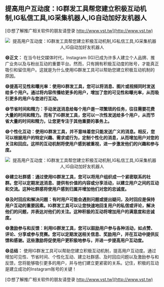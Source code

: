 ## **提高用户互动度：IG群发工具帮您建立积极互动机制,IG私信工具,IG采集机器人,IG自动加好友机器人**

[😍想了解推广相关软件的朋友请登录 http://www.vst.tw](http://www.vst.tw)

 <center><img src="https://vst.tw/MP4/tuiguang/png/5.png" alt="提高用户互动度：IG群发工具帮您建立积极互动机制,IG私信工具,IG采集机器人,IG自动加好友机器人"></center>

**😄正文：**
在当今社交媒体时代，Instagram (IG)已成为许多人建立个人品牌、推广业务以及与粉丝互动的重要平台。然而，只有拥有积极互动度的账号，才能真正吸引和留住用户。这就是为什么使用IG群发工具可以帮助您建立积极互动机制的原因。

**😄提高可见性和曝光率：使用IG群发工具，您可以将消息、图片或视频同时发送给多个用户。通过将内容传播给更多的用户，增加了您的可见性和曝光率，从而吸引更多的用户与您进行互动。**

**😄节省时间和精力：手动发送消息给每个用户是一项繁琐的任务，往往需要花费大量的时间和精力。而有了IG群发工具，您可以一次性发送给多个用户，从而节省大量的时间和精力，让您更专注于其他重要的事务上。**

**😄个性化互动：使用IG群发工具，并不意味着您只能发送广义的消息。相反，您可以根据用户的特定兴趣、需求或行为，定制个性化的消息，从而增加用户对您的关注和回应。这样的互动机制将使用户感到被重视，进一步激发他们的兴趣和参与度。**

 <center><img src="https://vst.tw/MP4/tuiguang/png/7.png" alt="提高用户互动度：IG群发工具帮您建立积极互动机制,IG私信工具,IG采集机器人,IG自动加好友机器人"></center>

**😄建立社群感：通过使用IG群发工具，您可以将用户组织成一个紧密联系的社群。您可以定期发送消息、提供有价值的内容或分享活动，以建立用户之间的互动和交流。这种社群感将使用户感到归属并增加他们对您的忠诚度。**

**😄及时回应和解决问题：有时用户可能会遇到问题或提出疑问，及时回应是保持用户互动的重要因素。IG群发工具可以让您快速地回复用户的私信或评论，解决他们的问题，并表达对他们的关注。这种积极的互动将增加用户的满意度和忠诚度。**

**😄激励参与和反馈：利用IG群发工具，您可以鼓励用户参与各种活动，如点赞、评论、分享或参与竞赛。您可以定期发送相关信息、奖励用户，并在互动中提供反馈和感谢。这些激励将促使用户更积极地参与，并进一步提高用户互动度。**

**😄总结：**
使用IG群发工具可以帮助您建立积极互动机制，提高用户互动度。通过增加可见性、节省时间、个性化互动、建立社群感、及时回应问题以及激励参与和反馈，您将能够吸引更多的用户，并与他们建立更紧密的关系。记住，积极的互动是建立成功的Instagram账号的关键！

[😍想了解推广相关软件的朋友请登录 http://www.vst.tw](http://www.vst.tw)



